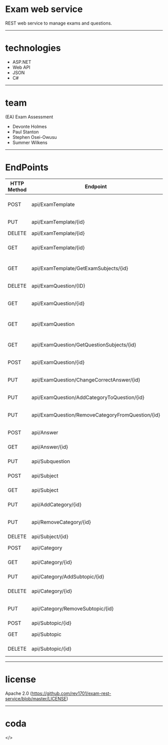 # Exam web service
REST web service to manage exams and questions.


---
# technologies
- ASP.NET
- Web API
- JSON
- C#


---
# team
(EA) Exam Assessment
- Devonte Holmes
- Paul Stanton
- Stephen Osei-Owusu
- Summer Wilkens

---
# EndPoints
 | HTTP Method | Endpoint | URI Params | Body Params| Result Set | Description
 | --- | --- | --- | --- | --- | ---| 
 |	POST |	api/ExamTemplate |	none |	ExamTemplate | non |	CreateNew Exam Template
 | 	PUT |	api/ExamTemplate/{id} | ExamTemplateID | ExamQuestionID | none | Add Question to Test
 |	DELETE |	api/ExamTemplate/{id} |	ExamTemplateID | ExamTemplateID | none | none |	Delete ExamTemplate
 |	GET |	api/ExamTemplate/{id} |	ExamTemplateID| none | Exam Template | Return Full Exam Template |
 |	GET |	api/ExamTemplate/GetExamSubjects/{id} |	ExamTemplateID |	none | List of Subjects | Return All Subjects in an Examtemplate |
 |	DELETE |	api/ExamQuestion/{ID} |	QuestionID |	None |	None |	delete question |
 |	GET |	api/ExamQuestion/{id} |	questionID |	none |	ExamQuestion |	Return specific question |
 |	GET |	api/ExamQuestion |	none |	none |	ListOfExamQuestions |	 return each question in database |
 |	GET |	api/ExamQuestion/GetQuestionSubjects/{id} |	questionID |	none |	ListOFSubjects |	return all subjects in a question |
 |	POST |	api/ExamQuestion/{id} |	QuestionID |	ExamQuestion |	None |	Create New Question |
 |	PUT |	api/ExamQuestion/ChangeCorrectAnswer/{id} |	questionID |	Answer |	none |	Change Correct Answer |
 |	PUT |	api/ExamQuestion/AddCategoryToQuestion/{id} |	questionID |	categoryID |	None |	add category to question |
 |	PUT |	api/ExamQuestion/RemoveCategoryFromQuestion/{id} |	questionID |	categoryID |	None |	remove category from question |
 |	POST |	api/Answer |	none |	Answer | none | create new answer |
 |	GET |	api/Answer/{id} |	SubquestionId |	none | Answer |	get a specific answer
 |	PUT |	api/Subquestion |	SubquestionId |	Subquestion | none | add answer to question |
 |	POST |	api/Subject |	none |	Subject	 | none |	create new subject |
 |	GET |	api/Subject |	none |	none | List of Subjects | return all subjects |
 |	PUT |	api/AddCategory/{id} |	SubjectId |	Category | none | add category to subject |
 |	PUT |	api/RemoveCategory/{id} |	SubjectId |	Category | none |		remove category from subject |
 |	DELETE |	api/Subject/{id} |	SubjectId |	none | none		delete subtopic |
 |	POST |	api/Category |	SubjectId |	Category | none |		create new category |
 |	GET |	api/Category/{id} |	none |	none | List of Categories |		return all categories |
 |	PUT |	api/Category/AddSubtopic/{id} |	CategoryId |	subtopic | none | add subtopic to category |
 |	DELETE |	api/Category/{id} |	CategoryId	none | none |		delete category |
 |	PUT |	api/Category/RemoveSubtopic/{id} |	CategoryId |	subtopic| none |		remove subtopic from category |
 |	POST |	api/Subtopic/{id} |	CategoryId |	subtopic | none | none |	Subtopic and Category attached to	create new subtopic |
 |	GET |	api/Subtopic |	none |	none |	List of Subtopics |	return all subtopics |
 |	DELETE |	api/Subtopic/{id} |	int SubtopicId |	none |	Subtopic that was deleted | delete subtopic |
---
# license
Apache 2.0 (https://github.com/rev1701/exam-rest-service/blob/master/LICENSE)

---
# coda
</>
